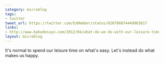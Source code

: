 ```yaml
---
category: microblog
tags:
- twitter
tweet_url: https://twitter.com/ExMember/status/820706074449903617
links:
- http://www.bakadesuyo.com/2012/04/what-do-we-do-with-our-leisure-time-what-trul/
layout: microblog
---
```

It's normal to spend our leisure time on what's easy. Let's instead do what makes us happy.
